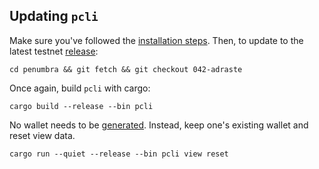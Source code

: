 ## Updating `pcli`

Make sure you've followed the [installation steps](https://guide.penumbra.zone/main/pcli/install.html#cloning-the-repository). Then, to update to the latest testnet [release](https://github.com/penumbra-zone/penumbra/releases):

```
cd penumbra && git fetch && git checkout 042-adraste
```

Once again, build `pcli` with cargo:

```
cargo build --release --bin pcli
```

No wallet needs to be [generated](https://guide.penumbra.zone/main/pcli/wallet.html#generating-a-wallet). Instead, keep one's existing wallet and reset view data.

```
cargo run --quiet --release --bin pcli view reset
```
